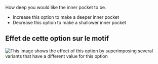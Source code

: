 How deep you would like the inner pocket to be.

- Increase this option to make a deeper inner pocket
- Decrease this option to make a shallower inner pocket

## Effet de cette option sur le motif

![This image shows the effect of this option by superimposing several variants that have a different value for this option](jaeger_innerpocketdepth_sample.svg "Effect of this option on the pattern")
